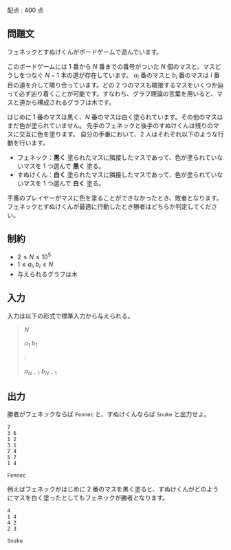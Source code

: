 配点 : $400$ 点

## 問題文

フェネックとすぬけくんがボードゲームで遊んでいます。

このボードゲームには $1$ 番から $N$ 番までの番号がついた $N$ 個のマスと、マスどうしをつなぐ $N-1$ 本の道が存在しています。 $a_i$ 番のマスと $b_i$ 番のマスは $i$ 番目の道を介して隣り合っています。どの $2$ つのマスも隣接するマスをいくつか辿って必ず辿り着くことが可能です。すなわち、グラフ理論の言葉を用いると、マスと道から構成されるグラフは木です。

はじめに $1$ 番のマスは黒く、$N$ 番のマスは白く塗られています。その他のマスはまだ色が塗られていません。
先手のフェネックと後手のすぬけくんは残りのマスに交互に色を塗ります。
自分の手番において、$2$ 人はそれぞれ以下のような行動を行います。

- フェネック：**黒く** 塗られたマスに隣接したマスであって、色が塗られていないマスを $1$ つ選んで **黒く** 塗る。
- すぬけくん：**白く** 塗られたマスに隣接したマスであって、色が塗られていないマスを $1$ つ選んで **白く** 塗る。

手番のプレイヤーがマスに色を塗ることができなかったとき、敗者となります。フェネックとすぬけくんが最適に行動したとき勝者はどちらか判定してください。

## 制約

- $2 \leq N \leq 10^5$
- $1 \leq a_i, b_i \leq N$
- 与えられるグラフは木

## 入力

入力は以下の形式で標準入力から与えられる。

> $N$
> 
> $a_1$ $b_1$
> 
> $:$
> 
> $a_{N-1}$ $b_{N-1}$

## 出力

勝者がフェネックならば `Fennec` と、すぬけくんならば `Snuke` と出力せよ。

```input1
7
3 6
1 2
3 1
7 4
5 7
1 4
```

```output1
Fennec
```

例えばフェネックがはじめに $2$ 番のマスを黒く塗ると、すぬけくんがどのようにマスを白く塗ったとしてもフェネックが勝者となります。

```input2
4
1 4
4 2
2 3
```

```output2
Snuke
```